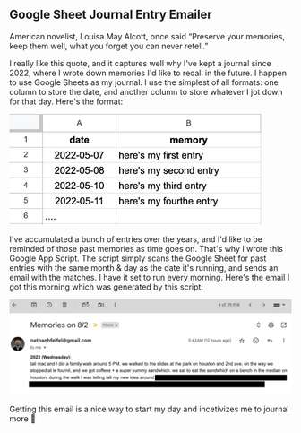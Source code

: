 ## Google Sheet Journal Entry Emailer

American novelist, Louisa May Alcott, once said “Preserve your memories, keep them well, what you forget you can never retell.”

I really like this quote, and it captures well why I've kept a journal since 2022, where I wrote down memories I'd like to recall in the future. I happen to use Google Sheets as my journal. I use the simplest of all formats: one column to store the date, and another column to store whatever I jot down for that day. Here's the format:

<p align="left">
  <a>
      <img src="https://github.com/nfeifel/animation/blob/main/google_sheet_journal_entry_emailer/journal_format.png" alt=Journal Format" width="450" />
  </a>
</p>

I've accumulated a bunch of entries over the years, and I'd like to be reminded of those past memories as time goes on. That's why I wrote this Google App Script. The script simply scans the Google Sheet for past entries with the same month & day as the date it's running, and sends an email with the matches. I have it set to run every morning. Here's the email I got this morning which was generated by this script:

<p align="left">
  <a>
      <img src="https://github.com/nfeifel/animation/blob/main/google_sheet_journal_entry_emailer/email_example.png" alt=Email Example" width="700" />
  </a>
</p>

Getting this email is a nice way to start my day and incetivizes me to journal more 🙂
